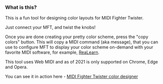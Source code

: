 ### What is this?

This is a fun tool for designing color layouts for MIDI Fighter Twister.

Just connect your MFT, and twist the knobs!

Once you are done creating your pretty color scheme, press the "copy colors" button. This will copy a MIDI command (aka message), that you can use to configure MFT to display your color scheme on-demand with your favorite MIDI software, for example, [ReaLearn](https://www.helgoboss.org/projects/realearn/ "By Helgoboss").

This tool uses Web MIDI and as of 2021 is only supported on Chrome, Edge and Opera.

You can see it in action here - [MIDI Fighter Twister color designer](https://github.com/stereokai/midi-fighter-twister-color-designer "See it in action!")
